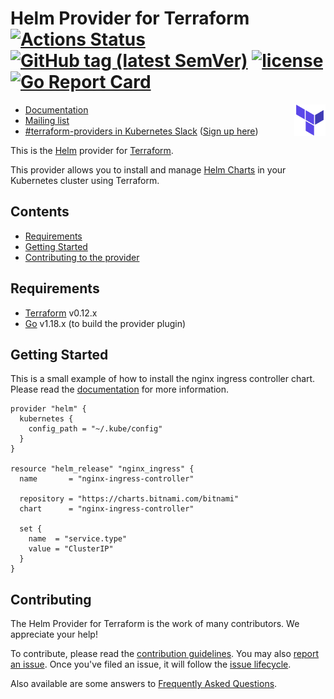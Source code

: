 Helm Provider for Terraform
[![Actions Status](https://github.com/hashicorp/terraform-provider-helm/workflows/tests/badge.svg)](https://github.com/hashicorp/terraform-provider-helm/actions)
[![GitHub tag (latest SemVer)](https://img.shields.io/github/v/tag/hashicorp/terraform-provider-helm?label=release)](https://github.com/hashicorp/terraform-provider-helm/releases)
[![license](https://img.shields.io/github/license/hashicorp/terraform-provider-helm.svg)]()
[![Go Report Card](https://goreportcard.com/badge/github.com/hashicorp/terraform-provider-helm)](https://goreportcard.com/report/github.com/hashicorp/terraform-provider-helm)
===========================
<a href="https://terraform.io">
    <img src=".github/tf.png" alt="Terraform logo" title="Terraform" align="right" height="50" />
</a>

- [Documentation](https://www.terraform.io/docs/providers/helm/index.html)
- [Mailing list](http://groups.google.com/group/terraform-tool)
- [#terraform-providers in Kubernetes Slack](https://kubernetes.slack.com/messages/CJY6ATQH4) ([Sign up here](http://slack.k8s.io/))

This is the [Helm](https://github.com/kubernetes/helm) provider for [Terraform](https://www.terraform.io/).

This provider allows you to install and manage [Helm Charts](https://artifacthub.io/packages/search?kind=0&sort=relevance&page=1) in your Kubernetes cluster using Terraform.


## Contents

* [Requirements](#requirements)
* [Getting Started](#getting-started)
* [Contributing to the provider](#contributing)

## Requirements

-	[Terraform](https://www.terraform.io/downloads.html) v0.12.x
-	[Go](https://golang.org/doc/install) v1.18.x (to build the provider plugin)

## Getting Started

This is a small example of how to install the nginx ingress controller chart. Please read the [documentation](https://www.terraform.io/docs/providers/helm/index.html) for more
information.

```hcl
provider "helm" {
  kubernetes {
    config_path = "~/.kube/config"
  }
}

resource "helm_release" "nginx_ingress" {
  name       = "nginx-ingress-controller"

  repository = "https://charts.bitnami.com/bitnami"
  chart      = "nginx-ingress-controller"

  set {
    name  = "service.type"
    value = "ClusterIP"
  }
}
```

## Contributing

The Helm Provider for Terraform is the work of many contributors. We appreciate your help!

To contribute, please read the [contribution guidelines](_about/CONTRIBUTING.md). You may also [report an issue](https://github.com/hashicorp/terraform-provider-helm/issues/new/choose). Once you've filed an issue, it will follow the [issue lifecycle](_about/ISSUES.md).

Also available are some answers to [Frequently Asked Questions](_about/FAQ.md).
